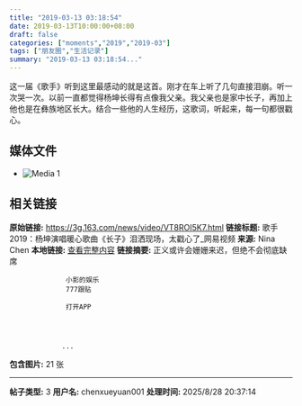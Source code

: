 ```yaml
---
title: "2019-03-13 03:18:54"
date: 2019-03-13T10:00:00+08:00
draft: false
categories: ["moments","2019","2019-03"]
tags: ["朋友圈","生活记录"]
summary: "2019-03-13 03:18:54..."
---
```


这一届《歌手》听到这里最感动的就是这首。刚才在车上听了几句直接泪崩。听一次哭一次。以前一直都觉得杨坤长得有点像我父亲。我父亲也是家中长子，再加上他也是在彝族地区长大。结合一些他的人生经历，这歌词，听起来，每一句都很戳心。

## 媒体文件

- ![Media 1](/Moments/photos/2019-03-13/201903130318540.jpg)

## 相关链接

**原始链接:** https://3g.163.com/news/video/VT8ROI5K7.html
**链接标题:** 歌手2019：杨坤演唱暖心歌曲《长子》泪洒现场，太戳心了_网易视频
**来源:** Nina Chen
**本地链接:** [查看完整内容](/link_content/2019/03/2019-03-13/link_content/)
**链接摘要:** 正义或许会姗姗来迟，但绝不会彻底缺席
              
                  小影的娱乐
                  777跟贴
                
                  打开APP
              
            
              
                
                 ...
**包含图片:** 21 张

---

**帖子类型:** 3
**用户名:** chenxueyuan001
**处理时间:** 2025/8/28 20:37:14
